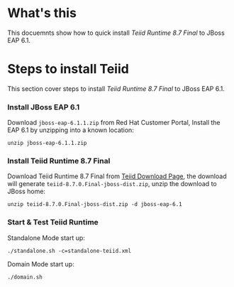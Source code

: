# What's this

This docuemnts show how to quick install *Teiid Runtime 8.7 Final* to JBoss EAP 6.1.

# Steps to install Teiid

This section cover steps to install *Teiid Runtime 8.7 Final* to JBoss EAP 6.1.

### Install JBoss EAP 6.1

Download `jboss-eap-6.1.1.zip` from Red Hat Customer Portal, Install the EAP 6.1 by unzipping into a known location:

~~~
unzip jboss-eap-6.1.1.zip
~~~

### Install Teiid Runtime 8.7 Final

Download Teiid Runtime 8.7 Final from [Teiid Download Page](http://teiid.jboss.org/downloads/), the download will generate `teiid-8.7.0.Final-jboss-dist.zip`, unzip the download to JBoss home:

~~~
unzip teiid-8.7.0.Final-jboss-dist.zip -d jboss-eap-6.1
~~~

### Start & Test Teiid Runtime

Standalone Mode start up:

~~~
./standalone.sh -c=standalone-teiid.xml
~~~

Domain Mode start up:

~~~
./domain.sh
~~~
